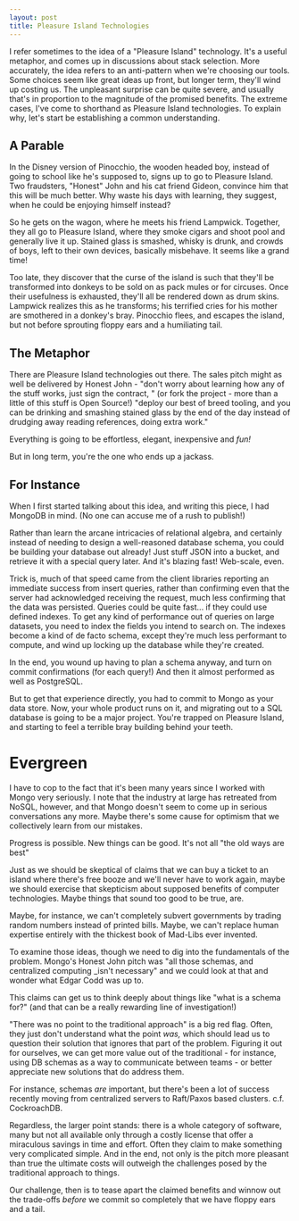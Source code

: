 ```yaml
---
layout: post
title: Pleasure Island Technologies
---
```


I refer sometimes to the idea of
a "Pleasure Island" technology.
It's a useful metaphor,
and comes up in discussions about stack selection.
More accurately,
the idea refers to an anti-pattern
when we're choosing our tools.
Some choices seem like great ideas up front,
but longer term, they'll wind up costing us.
The unpleasant surprise can be quite severe,
and usually that's in proportion
to the magnitude of the promised benefits.
The extreme cases,
I've come to shorthand as
Pleasure Island technologies.
To explain why,
let's start be establishing
a common understanding.

## A Parable

In the Disney version of Pinocchio,
the wooden headed boy,
instead of going to school like he's supposed to,
signs up to go to
Pleasure Island.
Two fraudsters,
"Honest" John and his cat friend Gideon,
convince him that this will be much better.
Why waste his days with learning,
they suggest,
when he could be enjoying himself instead?

So he gets on the wagon,
where he meets his friend Lampwick.
Together,
they all go to Pleasure Island,
where they smoke cigars and shoot pool
and generally live it up.
Stained glass is smashed,
whisky is drunk,
and crowds of boys,
left to their own devices,
basically misbehave.
It seems like a grand time!

Too late,
they discover that the curse of the island
is such that they'll be transformed
into donkeys
to be sold on as pack mules or for circuses.
Once their usefulness is exhausted,
they'll all be rendered down as drum skins.
Lampwick realizes this as he transforms;
his terrified cries for his mother
are smothered in a donkey's bray.
Pinocchio flees,
and escapes the island,
but not before sprouting floppy ears
and a humiliating tail.

## The Metaphor

There are
Pleasure Island technologies out there.
The sales pitch might as well be delivered
by Honest John -
"don't worry about learning how any of the stuff works,
just sign the contract, "
(or fork the project -
more than a little of this stuff is Open Source!)
"deploy our best of breed tooling,
and you can be drinking and smashing stained glass
by the end of the day
instead of drudging away
reading references,
doing extra work."

Everything is going to be effortless,
elegant,
inexpensive
and _fun!_

But in long term,
you're the one who ends up a jackass.

## For Instance

When I first started
talking about this idea,
and writing this piece,
I had MongoDB in mind.
(No one can accuse me of a rush to publish!)

Rather than learn the arcane intricacies of relational algebra,
and certainly instead of needing
to design a well-reasoned database schema,
you could be building your database out already!
Just stuff JSON into a bucket,
and retrieve it with a special query later.
And it's blazing fast!
Web-scale, even.

Trick is, much of that speed came from
the client libraries
reporting an immediate success
from insert queries,
rather than confirming even that
the server had acknowledged receiving the request,
much less confirming that the data was persisted.
Queries could be quite fast...
if they could use defined indexes.
To get any kind of performance out of
queries on large datasets,
you need to index the fields you intend to search on.
The indexes become a kind of de facto schema,
except they're much less performant to compute,
and wind up locking up the database while they're created.

In the end,
you wound up having to plan a schema anyway,
and turn on commit confirmations
(for each query!)
And then it almost performed as well as PostgreSQL.

But to get that experience directly,
you had to commit to Mongo as your data store.
Now, your whole product runs on it,
and migrating out
to a SQL database
is going to be a major project.
You're trapped on Pleasure Island,
and starting to feel a terrible bray building behind your teeth.

# Evergreen

I have to cop to
the fact that it's been many years
since I worked with Mongo
very seriously.
I note that the industry at large
has retreated from NoSQL,
however, and that Mongo doesn't seem
to come up in serious conversations any more.
Maybe there's some cause
for optimism that we collectively learn from our mistakes.


Progress is possible.
New things can be good.
It's not all "the old ways are best"

Just as we should be skeptical
of claims that we can buy a ticket
to an island where there's free booze
and we'll never have to work again,
maybe we should exercise that skepticism
about supposed benefits of computer technologies.
Maybe things that sound too good to be true, are.

Maybe, for instance,
we can't completely subvert governments
by trading random numbers instead of printed bills.
Maybe,
we can't replace human expertise entirely
with the thickest book of Mad-Libs ever invented.

To examine those ideas, though
we need to dig into the fundamentals of the problem.
Mongo's Honest John pitch was
"all those schemas, and centralized computing
_isn't necessary"
and we could look at that and wonder
what Edgar Codd was up to.

This claims can get us to think deeply about things like
"what is a schema for?"
(and that can be a really rewarding line of investigation!)

"There was no point to the traditional approach"
is a big red flag.
Often, they just don't understand what the point _was,_
which should lead us to question
their solution that ignores that part of the problem.
Figuring it out for ourselves,
we can get more value out of the traditional -
for instance, using DB schemas as a way to communicate between teams -
or better appreciate new solutions that do address them.

For instance,
schemas _are_ important,
but there's been a lot of success recently
moving from centralized servers
to Raft/Paxos based clusters.
c.f. CockroachDB.


Regardless,
the larger point stands:
there is a whole category of software,
many but not all available only through a costly license
that offer a miraculous savings in time and effort.
Often they claim to make something very complicated simple.
And in the end,
not only is the pitch
more pleasant than true
the ultimate costs will outweigh
the challenges posed by the traditional approach to things.

Our challenge, then
is to tease apart the claimed benefits
and winnow out the trade-offs
_before_ we commit so completely
that we have floppy ears and a tail.

